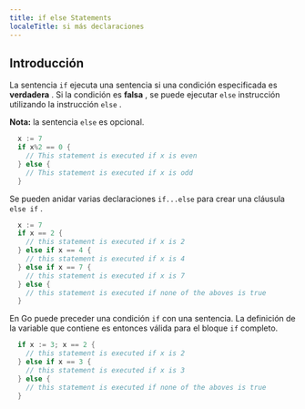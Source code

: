 ---
title: if else Statements
localeTitle: si más declaraciones
---## Introducción

La sentencia `if` ejecuta una sentencia si una condición especificada es **verdadera** . Si la condición es **falsa** , se puede ejecutar `else` instrucción utilizando la instrucción `else` .

**Nota:** la sentencia `else` es opcional.

```Go
  x := 7 
  if x%2 == 0 { 
    // This statement is executed if x is even 
  } else { 
    // This statement is executed if x is odd 
  } 
```

Se pueden anidar varias declaraciones `if...else` para crear una cláusula `else if` .

```go
  x := 7 
  if x == 2 { 
    // this statement is executed if x is 2 
  } else if x == 4 { 
    // this statement is executed if x is 4 
  } else if x == 7 { 
    // this statement is executed if x is 7 
  } else { 
    // this statement is executed if none of the aboves is true 
  } 
```

En Go puede preceder una condición `if` con una sentencia. La definición de la variable que contiene es entonces válida para el bloque `if` completo.

```go
  if x := 3; x == 2 { 
    // this statement is executed if x is 2 
  } else if x == 3 { 
    // this statement is executed if x is 3 
  } else { 
    // this statement is executed if none of the aboves is true 
  } 

```